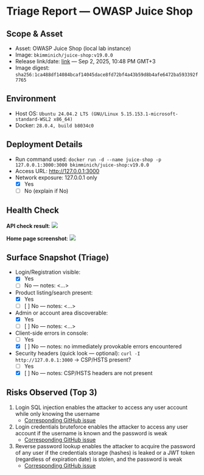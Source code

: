 # Triage Report — OWASP Juice Shop

## Scope & Asset
- Asset: OWASP Juice Shop (local lab instance)
- Image: `bkimminich/juice-shop:v19.0.0`
- Release link/date: [link](https://github.com/juice-shop/juice-shop/releases/tag/v19.0.0) — Sep 2, 2025, 10:48 PM GMT+3
- Image digest: `sha256:1ca488df14084bcaf14045dace8fd72bf4a43b59d8b4afe6472ba593392f7765`

## Environment
- Host OS: `Ubuntu 24.04.2 LTS (GNU/Linux 5.15.153.1-microsoft-standard-WSL2 x86_64)`
- Docker: `28.0.4, build b8034c0`

## Deployment Details
- Run command used: `docker run -d --name juice-shop -p 127.0.0.1:3000:3000 bkimminich/juice-shop:v19.0.0`
- Access URL: http://127.0.0.1:3000
- Network exposure: 127.0.0.1 only 
	- [X] Yes  
	- [ ] No (explain if No)

## Health Check

**API check result**:
![](https://i.ibb.co/YrcRLTQ/Pasted-image-20250919153305.png)

**Home page screenshot**:
![](https://i.ibb.co/6Js77mhc/Pasted-image-20250919153243.png)

## Surface Snapshot (Triage)
- Login/Registration visible: 
	- [X] Yes
	- [ ] No — notes: <...>
- Product listing/search present:
	- [x] Yes 
	- [ ] [ ] No — notes: <...>
- Admin or account area discoverable:
	- [x] Yes 
	- [ ] [ ] No — notes: <...>
- Client-side errors in console:
	- [ ] Yes 
	- [x] [ ] No — notes: no immediately provokable errors encountered
- Security headers (quick look — optional): `curl -I http://127.0.0.1:3000` → CSP/HSTS present?
	- [ ] Yes 
	- [x] [ ] No — notes: CSP/HSTS headers are not present

## Risks Observed (Top 3)

1. Login SQL injection enables the attacker to access any user account while only knowing the username
	- [Corresponding GitHub issue](https://github.com/DmitriyProkopyev/F25-DevSecOps-Intro/issues/1)
2. Login credentials bruteforce enables the attacker to access any user account if the username is known and the password is weak
	- [Corresponding GitHub issue](https://github.com/DmitriyProkopyev/F25-DevSecOps-Intro/issues/2)
3. Reverse password lookup enables the attacker to acquire the password of any user if the credentials storage (hashes) is leaked or a JWT token (regardless of expiration date) is stolen, and the password is weak
	- [Corresponding GitHub issue](https://github.com/DmitriyProkopyev/F25-DevSecOps-Intro/issues/3)

